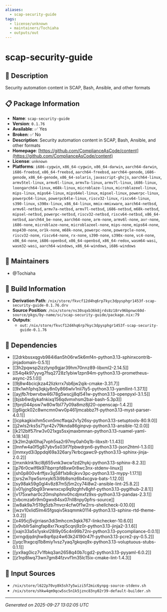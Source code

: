 ```yaml
---
aliases:
  - scap-security-guide
tags:
  - license/unknown
  - maintainers/Tochiaha
  - outputs/out
---
```


# scap-security-guide

## 📝 Description

Security automation content in SCAP, Bash, Ansible, and other formats

## 📋 Package Information

- **Name**: `scap-security-guide`
- **Version**: `0.1.76`
- **Available**: ✅ Yes
- **Broken**: ✅ No
- **Description**: Security automation content in SCAP, Bash, Ansible, and other formats
- **Homepage**: [https://github.com/ComplianceAsCode/content](https://github.com/ComplianceAsCode/content)
- **License**: `unknown`
- **Platforms**: `i686-cygwin`, `x86_64-cygwin`, `x86_64-darwin`, `aarch64-darwin`, `i686-freebsd`, `x86_64-freebsd`, `aarch64-freebsd`, `aarch64-genode`, `i686-genode`, `x86_64-genode`, `x86_64-solaris`, `javascript-ghcjs`, `aarch64-linux`, `armv5tel-linux`, `armv6l-linux`, `armv7a-linux`, `armv7l-linux`, `i686-linux`, `loongarch64-linux`, `m68k-linux`, `microblaze-linux`, `microblazeel-linux`, `mips-linux`, `mips64-linux`, `mips64el-linux`, `mipsel-linux`, `powerpc-linux`, `powerpc64-linux`, `powerpc64le-linux`, `riscv32-linux`, `riscv64-linux`, `s390-linux`, `s390x-linux`, `x86_64-linux`, `mmix-mmixware`, `aarch64-netbsd`, `armv6l-netbsd`, `armv7a-netbsd`, `armv7l-netbsd`, `i686-netbsd`, `m68k-netbsd`, `mipsel-netbsd`, `powerpc-netbsd`, `riscv32-netbsd`, `riscv64-netbsd`, `x86_64-netbsd`, `aarch64_be-none`, `aarch64-none`, `arm-none`, `armv6l-none`, `avr-none`, `i686-none`, `microblaze-none`, `microblazeel-none`, `mips-none`, `mips64-none`, `msp430-none`, `or1k-none`, `m68k-none`, `powerpc-none`, `powerpcle-none`, `riscv32-none`, `riscv64-none`, `rx-none`, `s390-none`, `s390x-none`, `vc4-none`, `x86_64-none`, `i686-openbsd`, `x86_64-openbsd`, `x86_64-redox`, `wasm64-wasi`, `wasm32-wasi`, `aarch64-windows`, `x86_64-windows`, `i686-windows`
## 👥 Maintainers

- @Tochiaha


## 🔧 Build Information

- **Derivation Path**: `/nix/store/fkvcf12d4hq6rp7kyc3dpysphgr1453f-scap-security-guide-0.1.76.drv`
- **Source Position**: `/nix/store/ns30sqxb36k8jrds8z18rv96bpnwc60d-source/pkgs/by-name/sc/scap-security-guide/package.nix:79`
- **Outputs**:
  - `out`:  `/nix/store/fkvcf12d4hq6rp7kyc3dpysphgr1453f-scap-security-guide-0.1.76`

## 🔗 Dependencies

- [[2drkbssxqgvb984i6an5h06rw5k6mf4n-python3.13-sphinxcontrib-jinjadomain-0.5.1]]
- [[3h2pqwsp2izzlynp9gjar39hm70nnz89-libxml2-2.14.5]]
- [[54q4k97yyvg7fsq2728z1ybiw1zpn94m-python3.13-prometheus-async-25.1.0]]
- [[9j8w4bcicjkza42lizkrrx7sb6jw2qik-cmake-3.31.7]]
- [[9x1wh1phq3qkjy8n0y866wlv1nii7ly5-python3.13-yamllint-1.37.1]]
- [[ayjfb7rbwrvbw46i78g5wscjj8ql541w-python3.13-openpyxl-3.1.5]]
- [[bjsb6wdjykafnkixq156qdvmxhsm2bai-bash-5.3p3]]
- [[fpnj044psw7w80w1bl77y09a8mz8jl20-openscap-1.4.2]]
- [[g6igck02c8wncmn0wv0p461jmcabbz7f-python3.13-myst-parser-4.0.1]]
- [[icpkagkixihm5cvn5mcffaqa2v1y26sy-python3.13-setuptools-80.9.0]]
- [[j2wls2rks5s71yr42v79knda86ginpvp-python3.13-ansible-12.0.0]]
- [[k212blf57lrw3v021xgs5sxjmaxbmnan-python3.13-ruamel-yaml-0.18.14]]
- [[k2lm2qkl0haj7vph5sa2r97my0ah0q1b-libxslt-1.1.43]]
- [[lnnfw4a0f5g87ybv5s03if7fpbwdrpn6-python3.13-json2html-1.3.0]]
- [[mmxyd3i3ppdql69a326ary7krbcgawc9-python3.13-sphinx-jinja-2.0.2]]
- [[mxniklnk1kcl8j655vnk3wcw1zd2hykj-python3.13-sphinx-8.2.3]]
- [[p76r0cwlf6k97ibprrpfd8xw0r8wc3nx-stdenv-linux]]
- [[sh0p800v4rffjsv3g58f1xb8cjkvv3pc-python3.13-mypy-1.17.1]]
- [[srs2w7qw5smxykl53i9b8smz6b4xcgva-bats-1.12.0]]
- [[sy98ak59g0gl4v8z87m5j5m2cy74i8w2-ansible-lint-25.8.2]]
- [[v01yjng5bg93rwwnxcxp9q9zghfv8ghf-python3.13-pygithub-2.8.1]]
- [[v175xwhar0c20mshphnv0hcdjmxfz9xs-python3.13-pandas-2.3.1]]
- [[vbcmza6r9m0gwx84sx07nll8npy0pfrs-source]]
- [[w8ak9a7r519g5zb7mvcr4cfw0f1w2rrs-shellcheck-0.10.0]]
- [[wzv10xlid5lm4i5fgsqiv5ksqmmk0114-python3.13-sphinx-rtd-theme-3.0.2]]
- [[x495cj5vjjrriasn3di3mhccm3qkk767-linkchecker-10.6.0]]
- [[x9vbllr5alngfap8xr7kxqi5cqnj9z0r-python3.13-jinja2-3.1.6]]
- [[xajn33a5s1yskvl28l9y05c4n99b72ni-python3.13-pycompliance-0.0.1]]
- [[xrngdjqdnjhw8qr6pz4w63k24190r47f-python3.13-pcre2-py-0.5.2]]
- [[yqc1hxgcql1b8miy1vsz7yaq7gkqxq9x-python3.13-voluptuous-stubs-0.1.1]]
- [[yx9ag0icz7v1fbkq3an2658q40b7cgd2-python3.13-pyyaml-6.0.2]]
- [[z1np8lwq73wn7gm84fzvvf1m35lc15ix-cmake-lint-1.4.3]]

## 📁 Input Sources

- `/nix/store/l622p70vy8k5sh7y5wizi5f2mic6ynpg-source-stdenv.sh`
- `/nix/store/shkw4qm9qcw5sc5n1k5jznc83ny02r39-default-builder.sh`

---
*Generated on 2025-09-27 13:02:05 UTC*

